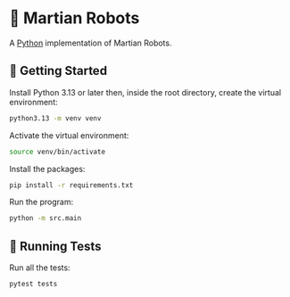 # 🤖 Martian Robots

A [Python](https://www.python.org) implementation of Martian Robots.

## 🚀 Getting Started

Install Python 3.13 or later then, inside the root directory, create the virtual environment:

```bash
python3.13 -m venv venv
```

Activate the virtual environment:

```bash
source venv/bin/activate
```

Install the packages:

```bash
pip install -r requirements.txt
```

Run the program:

```bash
python -m src.main
```

## 🧪 Running Tests

Run all the tests:

```bash
pytest tests
```
